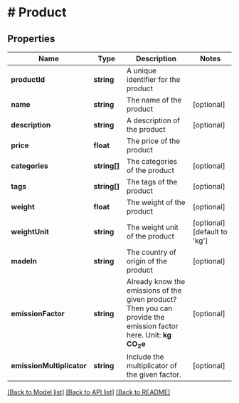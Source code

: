# # Product

## Properties

Name | Type | Description | Notes
------------ | ------------- | ------------- | -------------
**productId** | **string** | A unique identifier for the product |
**name** | **string** | The name of the product | [optional]
**description** | **string** | A description of the product | [optional]
**price** | **float** | The price of the product |
**categories** | **string[]** | The categories of the product | [optional]
**tags** | **string[]** | The tags of the product | [optional]
**weight** | **float** | The weight of the product | [optional]
**weightUnit** | **string** | The weight unit of the product | [optional] [default to 'kg']
**madeIn** | **string** | The country of origin of the product | [optional]
**emissionFactor** | **string** | Already know the emissions of the given product? Then you can provide the emission factor here. Unit: **kg CO<sub>2</sub>e** | [optional]
**emissionMultiplicator** | **string** | Include the multiplicator of the given factor. | [optional]

[[Back to Model list]](../../README.md#models) [[Back to API list]](../../README.md#endpoints) [[Back to README]](../../README.md)
